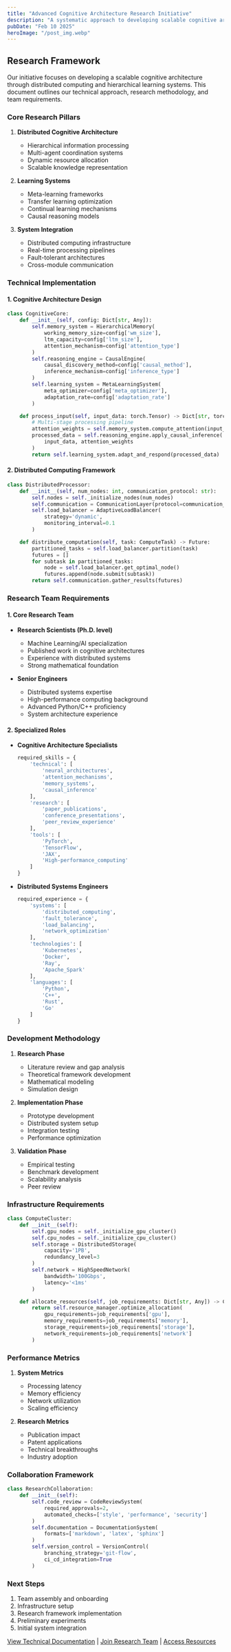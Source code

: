 ```yaml
---
title: "Advanced Cognitive Architecture Research Initiative"
description: "A systematic approach to developing scalable cognitive architectures through distributed computing and hierarchical learning systems"
pubDate: "Feb 10 2025"
heroImage: "/post_img.webp"
---
```


## Research Framework

Our initiative focuses on developing a scalable cognitive architecture through distributed computing and hierarchical learning systems. This document outlines our technical approach, research methodology, and team requirements.

### Core Research Pillars

1. **Distributed Cognitive Architecture**
   - Hierarchical information processing
   - Multi-agent coordination systems
   - Dynamic resource allocation
   - Scalable knowledge representation

2. **Learning Systems**
   - Meta-learning frameworks
   - Transfer learning optimization
   - Continual learning mechanisms
   - Causal reasoning models

3. **System Integration**
   - Distributed computing infrastructure
   - Real-time processing pipelines
   - Fault-tolerant architectures
   - Cross-module communication

### Technical Implementation

#### 1. Cognitive Architecture Design
```python
class CognitiveCore:
    def __init__(self, config: Dict[str, Any]):
        self.memory_system = HierarchicalMemory(
            working_memory_size=config['wm_size'],
            ltm_capacity=config['ltm_size'],
            attention_mechanism=config['attention_type']
        )
        self.reasoning_engine = CausalEngine(
            causal_discovery_method=config['causal_method'],
            inference_mechanism=config['inference_type']
        )
        self.learning_system = MetaLearningSystem(
            meta_optimizer=config['meta_optimizer'],
            adaptation_rate=config['adaptation_rate']
        )

    def process_input(self, input_data: torch.Tensor) -> Dict[str, torch.Tensor]:
        # Multi-stage processing pipeline
        attention_weights = self.memory_system.compute_attention(input_data)
        processed_data = self.reasoning_engine.apply_causal_inference(
            input_data, attention_weights
        )
        return self.learning_system.adapt_and_respond(processed_data)
```

#### 2. Distributed Computing Framework
```python
class DistributedProcessor:
    def __init__(self, num_nodes: int, communication_protocol: str):
        self.nodes = self._initialize_nodes(num_nodes)
        self.communication = CommunicationLayer(protocol=communication_protocol)
        self.load_balancer = AdaptiveLoadBalancer(
            strategy='dynamic',
            monitoring_interval=0.1
        )

    def distribute_computation(self, task: ComputeTask) -> Future:
        partitioned_tasks = self.load_balancer.partition(task)
        futures = []
        for subtask in partitioned_tasks:
            node = self.load_balancer.get_optimal_node()
            futures.append(node.submit(subtask))
        return self.communication.gather_results(futures)
```

### Research Team Requirements

#### 1. Core Research Team

- **Research Scientists (Ph.D. level)**
  - Machine Learning/AI specialization
  - Published work in cognitive architectures
  - Experience with distributed systems
  - Strong mathematical foundation

- **Senior Engineers**
  - Distributed systems expertise
  - High-performance computing background
  - Advanced Python/C++ proficiency
  - System architecture experience

#### 2. Specialized Roles

- **Cognitive Architecture Specialists**
  ```python
  required_skills = {
      'technical': [
          'neural_architectures',
          'attention_mechanisms',
          'memory_systems',
          'causal_inference'
      ],
      'research': [
          'paper_publications',
          'conference_presentations',
          'peer_review_experience'
      ],
      'tools': [
          'PyTorch',
          'TensorFlow',
          'JAX',
          'High-performance_computing'
      ]
  }
  ```

- **Distributed Systems Engineers**
  ```python
  required_experience = {
      'systems': [
          'distributed_computing',
          'fault_tolerance',
          'load_balancing',
          'network_optimization'
      ],
      'technologies': [
          'Kubernetes',
          'Docker',
          'Ray',
          'Apache_Spark'
      ],
      'languages': [
          'Python',
          'C++',
          'Rust',
          'Go'
      ]
  }
  ```

### Development Methodology

1. **Research Phase**
   - Literature review and gap analysis
   - Theoretical framework development
   - Mathematical modeling
   - Simulation design

2. **Implementation Phase**
   - Prototype development
   - Distributed system setup
   - Integration testing
   - Performance optimization

3. **Validation Phase**
   - Empirical testing
   - Benchmark development
   - Scalability analysis
   - Peer review

### Infrastructure Requirements

```python
class ComputeCluster:
    def __init__(self):
        self.gpu_nodes = self._initialize_gpu_cluster()
        self.cpu_nodes = self._initialize_cpu_cluster()
        self.storage = DistributedStorage(
            capacity='1PB',
            redundancy_level=3
        )
        self.network = HighSpeedNetwork(
            bandwidth='100Gbps',
            latency='<1ms'
        )

    def allocate_resources(self, job_requirements: Dict[str, Any]) -> ComputeAllocation:
        return self.resource_manager.optimize_allocation(
            gpu_requirements=job_requirements['gpu'],
            memory_requirements=job_requirements['memory'],
            storage_requirements=job_requirements['storage'],
            network_requirements=job_requirements['network']
        )
```

### Performance Metrics

1. **System Metrics**
   - Processing latency
   - Memory efficiency
   - Network utilization
   - Scaling efficiency

2. **Research Metrics**
   - Publication impact
   - Patent applications
   - Technical breakthroughs
   - Industry adoption

### Collaboration Framework

```python
class ResearchCollaboration:
    def __init__(self):
        self.code_review = CodeReviewSystem(
            required_approvals=2,
            automated_checks=['style', 'performance', 'security']
        )
        self.documentation = DocumentationSystem(
            formats=['markdown', 'latex', 'sphinx']
        )
        self.version_control = VersionControl(
            branching_strategy='git-flow',
            ci_cd_integration=True
        )
```

### Next Steps

1. Team assembly and onboarding
2. Infrastructure setup
3. Research framework implementation
4. Preliminary experiments
5. Initial system integration

[View Technical Documentation](#) | [Join Research Team](#) | [Access Resources](#)
